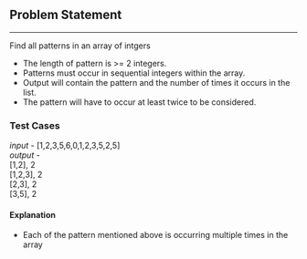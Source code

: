 ## Problem Statement
<hr>
Find all patterns in an array of intgers

* The length of pattern is >= 2 integers.
* Patterns must occur in sequential integers within the array.
* Output will contain the pattern and the number of times it occurs in the list.
* The pattern will have to occur at least twice to be considered.

### Test Cases
_input_ - [1,2,3,5,6,0,1,2,3,5,2,5]
<br>
_output_ - <br>
[1,2], 2 <br>
[1,2,3], 2 <br>
[2,3], 2 <br>
[3,5], 2 <br>

#### Explanation
* Each of the pattern mentioned above is occurring multiple times in the array


